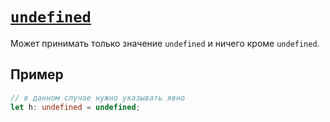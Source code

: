 # [`undefined`](../index.md)

Может принимать только значение `undefined` и ничего кроме `undefined`.

## Пример

```ts
// в данном случае нужно указывать явно
let h: undefined = undefined;
```
